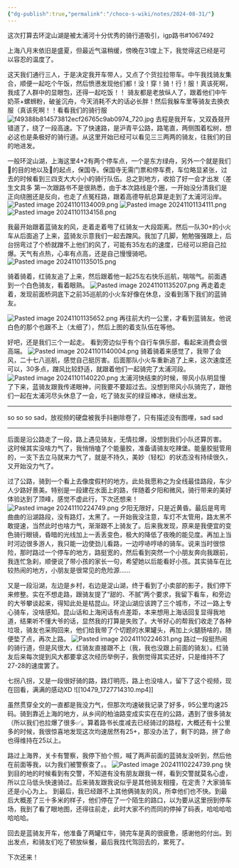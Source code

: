 ```yaml
---
{"dg-publish":true,"permalink":"/choco-s-wiki/notes/2024-08-31/"}
---
```


这次打算去环淀山湖是被太浦河十分优秀的骑行道吸引，igp路书#1067492

上海八月末依旧是盛夏，但最近气温稍缓，傍晚在31度上下，我觉得这已经是可以容忍的温度了。

这天我们通行三人，于是决定我开车带人，又点了个货拉拉带车。中午我找骑友集合，顺便一起吃个午饭，然后愤懑发现他们都！没！穿！骑！行！服！真该死啊，我成了人群中的显眼包，还得一起吃饭！！
骑友都是老放纵人了，跟着他们中午奶茶+螺蛳粉，破釜沉舟，今天消耗不大的话必长胖！然后我躲车里等骑友去换衣服（真该死啊！！看看我们的骑行服
![f49388b814573812ecf26765c9ab0974_720.jpg](/img/user/Choco%E2%80%98s%20wiki/Notes/media/f49388b814573812ecf26765c9ab0974_720.jpg)
去程是我开车，又双叒叕开错道了，绕了一段高速。下了快速路，是沪青平公路，路笔直，两侧围着松树，想必这也是条极好的骑行道。从这里开始已经可以看见三三两两的骑友，往我们的目的地进发。

一般环淀山湖，上海这里4+2有两个停车点，一个是东方绿舟，另外一个就是我们🚗的目的地以及🚴的起点，保国寺。保国寺无需门票和停车费，车位略显紧张，过去的时候看到三四支大大小小的骑行队伍。总之到地方，收拾了好一会才出发（差生文具多
第一次跟路书不是很熟悉，由于本次路线是个圈，一开始没分清我们是正向绕圈还是反向，也走了点冤枉路，跟着高德导航总算是走到了太浦河沿岸。
![Pasted image 20241101134009.png](/img/user/Choco%E2%80%98s%20wiki/Notes/media/Pasted%20image%2020241101134009.png)
![Pasted image 20241101134111.png](/img/user/Choco%E2%80%98s%20wiki/Notes/media/Pasted%20image%2020241101134111.png)
![Pasted image 20241101134158.png](/img/user/Choco%E2%80%98s%20wiki/Notes/media/Pasted%20image%2020241101134158.png)

我最开始跟着蓝骑友的风，走着走着甩了红骑友一大段距离。然后一队30+的小火车从后面追了上来，蓝骑友示意我们一起去蹭风。我加了几脚，勉勉强强跟上，后台拐弯过了个桥就蹭不上他们的风了，可能有35左右的速度，已经可以把自己拉爆。天气有点热，心率有点高，还是自己慢慢骑吧。
![Pasted image 20241101135015.png](/img/user/Choco%E2%80%98s%20wiki/Notes/media/Pasted%20image%2020241101135015.png)

骑着骑着，红骑友追了上来，然后跟着他一起25左右快乐巡航，喘喘气。前面遇到一个白色骑友，看着眼熟。
![Pasted image 20241101135207.png](/img/user/Choco%E2%80%98s%20wiki/Notes/media/Pasted%20image%2020241101135207.png)
再走着走着，发现前面桥洞底下之前35巡航的小火车好像在休息，没看到落下我们的蓝骑友。

![Pasted image 20241101135652.png](/img/user/Choco%E2%80%98s%20wiki/Notes/media/Pasted%20image%2020241101135652.png)
再往前大约一公里，才看到蓝骑友。他说白色的那个也跟不上（太细了），然后上图的着支队伍在等他。

好吧，还是我们三个一起走。
看到旁边似乎有个自行车俱乐部，看起来消费会很高端。
![Pasted image 20241101140004.png](/img/user/Choco%E2%80%98s%20wiki/Notes/media/Pasted%20image%2020241101140004.png)
骑着骑着来感觉了，我带了会风，二十七八巡航，感觉自己挺厉害。后面那队小火车重新追了上来，这次速度还可以，30多点，蹭风比较舒适，就跟着他们一起骑完了太浦河段。
![Pasted image 20241101140220.png](/img/user/Choco%E2%80%98s%20wiki/Notes/media/Pasted%20image%2020241101140220.png)
太浦河快结束的时候，带风小队明显慢了下来，蓝骑友跟我传递眼神，问我要不要超过去。没想到带风小队骑完了，跟他们一起在太浦河尽头休息了一会，吃了骑友买的绿豆棒冰，继续出发。


----
so so so sad，放视频的硬盘被我手抖删除卷了，只有描述没有图哩，sad sad

----



后面是沿公路走了一段，路上遇见骑友，无情拉爆，没想到我们小队还算厉害。
这时候其实没啥力气了，我悄悄嗑了个能量胶，准备请骑友吃辣堡。能量胶挺管用的，一支下去立马就来力气了，就是不持久，美妙（轻松）的状态没有持续很久，又开始没力气了。

过了公路，骑到一个看上去像度假村的地方。此处我愿称之为全线最佳路段，车少人少路好景美。特别是一段建在水面上的路，伴随着夕阳和微风，骑行带来的美好体验达到了顶峰，感觉不虚此行，下次还想来！
![Pasted image 20241110224749.png](/img/user/Choco%E2%80%98s%20wiki/Notes/media/Pasted%20image%2020241110224749.png)
夕阳无限好，只是近黄昏。最后是弯弯曲曲的沿湖路段，没有路灯，太黑了。一开始我没注意，车灯不太管用，路太黑不敢提速，当然此时也啥力气，渐渐跟不上骑友了。后来我发现，原来是我便宜的变色骑行眼镜，昏暗的光线加上一丢丢变色，极大的降低了夜晚的能见度。再加上当时河边很多游人，我只能一边使劲儿看路，一边哼哧哼哧的骑车。说来当时很惊险，那时路过一个停车的地方，路挺宽的，然后看到突然一个小朋友奔向我跟前，我连忙急刹，顺便说了带小孩的家长一句，希望她以后能看好小孩。其实骑车在比较热闹的地方，小朋友是很常见的危险源……

又是一段沿湖，左边是乡村，右边是淀山湖，终于看到了小卖部的影子，我们停下来修整。实在不想走路，跟骑友提了“甜的、不腻”两个要求，我留下看车，和旁边的大爷攀谈起来，得知此处是枯昆山。环淀山湖应该跨了三个城市，不过一路上专心骑车，没啥感知。昆山话和上海闲话有点差距，本来想用上海话回复显得我地道，结果听不懂大爷的话，显然我的打算是失败了。大爷好心的帮我们收走了各种垃圾，骑友也采购回来，他们给我带了个切题的水果罐头，再加上火腿肠啥的，随便垫了点，再次上路。
![Pasted image 20241110224631.png](/img/user/Choco%E2%80%98s%20wiki/Notes/media/Pasted%20image%2020241110224631.png)
路过一段挺热闹的骑行道，但是风很大，红骑友直接跟不上（我，我也没跟上前面的骑友）。红骑友后来每次提到风大都要拿这次经历举例子，我倒觉得其实还好，只是维持不了27-28的速度罢了。

七拐八拐，又是一段很好骑的路，路灯明亮，路上也没啥人，留下了这个视频，现在回看，满满的感动XD
![[10479_1727714310.mp4]]

虽然贯穿全文的一直都是我没力气，但那次均速破我记录了好多，95公里均速25码。骑到靠近上海的地方，从乡间的柏油路变成实实在在的公路，遇到了很多骑友（所以我们也拉爆了很多✅。算着路书长度减去已经骑过的路程，大概还有十公里多的时候，我很惊喜地发现这次均速居然有25+，那没办法了，剩下的路，拼了命也得维持在25以上。

路过上海界，关卡有警察，我停下拍个照，喊了两声前面的蓝骑友没听到，然后他在前面等我，以为我们被警察查了。。
![Pasted image 20241110224739.png](/img/user/Choco%E2%80%98s%20wiki/Notes/media/Pasted%20image%2020241110224739.png)
快到目的地的时候看到有交警，不知道有没有朋友跟我一样，看到交警就莫名心虚，所以立马低头快速骑过。后来骑友跟我说似乎是其他骑友相撞，在定责？大家骑车还是小心为上。
到最后，我已经跟不上其他俩骑友的风，所幸他们也不快。到最后大概差了三十多米的样子，他们停在了一个陌生的路口，以为要从这里拐到停车场，我到了看了眼地图，还得往前走，此时大家不约而同的停掉了码表，哈哈哈哈哈哈哈。

回去是蓝骑友开车，他准备了两罐红牛，骑完车是真的很疲惫，感谢他的付出。到出发点，和骑友们吃了顿放纵餐，最后我找代驾回去的，累死了。

下次还来！